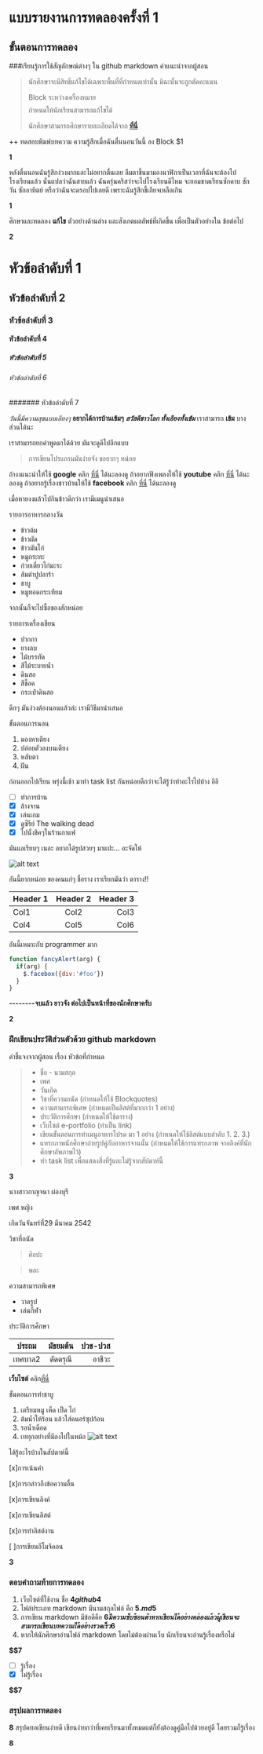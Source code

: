 # แบบรายงานการทดลองครั้งที่ 1

## ขั้นตอนการทดลอง

###เรียนรู้การใช้สัญลักษณ์ต่างๆ ใน github markdown
คำแนะนำจากผู้สอน
> นักศึกษาจะมีสิทธิ์แก้ไขได้เฉพาะพื้นที่ที่กำหนดเท่านั้น มิฉะนั้นจะถูกตัดคะแนน
> 
> Block ระหว่างเครื่องหมาย $$$$ กำหนดให้นักเรียนสามารถแก้ไขได้
> 
> นักศึกษาสามารถศึกษารายละเอียดได้จาก **[ที่นี่](https://ankworld.github.io/2017-10-3-How_to_Write_Github_Markdown.html)**

++ ทดสอบพิมพ์บทความ ความรู้สึกเมื่อฉันตื่นนอนวันนี้ ลง Block $1

**$$$$1**

หลังตื่นนอนฉันรู้สึกง่วงมากและไม่อยากตื่นเลย ลืมตาขึ้นมามองนาฬิกาเป็นเวลาที่ฉันจะต้องไปโรงเรียนแล้ว นั่นแปลว่าฉันสายแล้ว ฉันครุ่นคริสว่าจะไปโรงเรียนดีไหม
จะยอมขาดเรียนซักคาบ ซักวัน ซักอาทิตย์ หรือว่าฉันจะดรอปไปเลยดี เพราะฉันรู้สึกขี้เกียจเหลือเกิน 

**$$$$1**

ศึกษาและทดลอง **แก้ไข** ตัวอย่างด้านล่าง และสังเกตผลลัพธ์ที่เกิดขึ้น เพื่อเป็นตัวอย่างใน ข้อต่อไป

**$$$$2**

# หัวข้อลำดับที่ 1
## หัวข้อลำดับที่ 2
### หัวข้อลำดับที่ 3
#### หัวข้อลำดับที่ 4
##### หัวข้อลำดับที่ 5
###### หัวข้อลำดับที่ 6
####### หัวข้อลำดับที่ 7

_วันนี้มีความสุขแบบเอียงๆ_
**อยากได้การบ้านเข้มๆ**
**_สวัสดีชาวโลก ทั้งเอียงทั้งเข้ม_**
เราสามารถ **เข้ม** บางส่วนได้นะ

เราสามารถยกคำพูดมาได้ด้วย มันจะดูดีไปอีกแบบ
> การเขียนโปรแกรมมันง่ายจัง ขอยากๆ หน่อย

ถ้างงแนะนำให้ใช้ **google** คลิก [ที่นี่](https://www.google.co.th) ได้นะลองดู
ถ้าอยากฟังเพลงให้ใช้ **youtube** คลิก [ที่นี่](https://youtube.co.th) ได้นะลองดู
ถ้าอยากรู้เรื่องชาวบ้านให้ใช้ **facebook** คลิก [ที่นี่](https://facebook.co.th) ได้นะลองดู

เมื่อหายงงแล้วไปกินข้าวดีกว่า เรามีเมนูนำเสนอ

รายการอาหารกลางวัน
- ข้าวต้ม
- ข้าวผัด
- ข้าวมันไก่
- หมูกระทะ
- ก๋วยเตี๋ยวไก่มะระ
- ส้มตำปูปลาร้า
- ชาบู
- หมูทอดกระเทียม

จากนั้นก็จะไปซื้อของสักหน่อย

รายการเครื่องเขียน
* ปากกา
* ยางลบ
* ไม้บรรทัด
* สีไม้ระบายน้ำ
* ดินสอ
* สีช็อค
* กระเป๋าดินสอ

ดึกๆ มันง่วงต้องนอนแล้วล่ะ เรามีวิธีมานำเสนอ

ขั้นตอนการนอน
1. มองหาเตียง
2. ปล่อยตัวลงบนเตียง
3. หลับตา
4. ฝัน

ก่อนออกไปเรียน พรุ่งนี้เช้า มาทำ task list กันหน่อยดีกว่าจะได้รู้ว่าทำอะไรไปบ้าง อิอิ

- [ ] ทำการบ้าน
- [x] ล้างจาน
- [x] เล่นเกม
- [x] ดูซีรีย์ The walking dead
- [x] ไปนั่งชิคๆในร้านกาแฟ

มันแลเรียบๆ เนอะ อยากได้รูปสวยๆ มาแปะ... อะจัดให้

![alt text](https://media.giphy.com/media/3o6oziEt5VUgsuunxS/giphy.gif)

อันนี้ยากหน่อย ของคนแก่ๆ ชื่อราง เราเรียกมันว่า ตาราง!!

| Header 1 | Header 2 | Header 3 |
|----------|:--------:|---------:|
|Col1      |   Col2   |   Col3   |
|Col4      |   Col5   |   Col6   |

อันนี้เหมาะกับ programmer มาก

```javascript
function fancyAlert(arg) {
  if(arg) {
    $.facebox({div:'#foo'})
  }
}
```

**--------จบแล้ว ยาวจัง ต่อไปเป็นหน้าที่ของนักศึกษาครับ**

**$$$$2**


### ฝึกเขียนประวัติส่วนตัวด้วย github markdown
คำชี้แจงจากผู้สอน เรื่อง หัวข้อที่กำหนด
> - ชื่อ - นามสกุล
> - เพศ
> - วันเกิด
> - วิชาที่ความถนัด (กำหนดให้ใช้ Blockquotes)
> - ความสามารถพิเศษ (กำหนดเป็นลิสต์ที่มากกว่า 1 อย่าง)
> - ประวัติการศึกษา (กำหนดให้ใช้ตาราง)
> - เว็บไซต์ e-portfolio (ทำเป็น link)
> - เขียนขั้นตอนการทำเมนูอาหารโปรด มา 1 อย่าง (กำหนดให้ใช้ลิสต์แบบลำดับ 1. 2. 3.)
> - แทรกภาพนักศึกษาถ่ายรูปคู่กับอาหารจานนั้น (กำหนดให้ใช้การแทรกภาพ จากลิงค์ที่นักศึกษาอัพภาพไว้)
> - ทำ task list เพื่อแสดงสิ่งที่รู้และไม่รู้จากสัปดาห์นี้

**$$$$3**

นางสาวกาญจนา ผ่องบุรี

เพศ หญิง

เกิดวันจันทร์ที่29 มีนาคม 2542

วิชาที่ถนัด
>ศิลปะ

>พละ

ความสามารถพิเศษ
* วาดรูป
* เล่นกีฬา

ประวัติการศึกษา

|   ประถม  |  มัธยมต้น  | ปวช-ปวส |
|----------|:--------:|---------:|
|เทศบาล2   |  ดัดดรุณี  |   อาชีวะ  |

**เว็บไซต์** คลิก[ที่นี่](https://www.facebook.com/kanjana.pongburi)

ขั้นตอนการทำชาบู
1. เตรียมหมู เห็ด เป็ด ไก่ 
2. ต้มน้ำให้ร้อน แล้วใส่คนอร์ซุปก้อน
3. รอน้ำเดือด
4. เททุกอย่างที่มีลงไปในหม้อ
![alt text](https://scontent.fbkk10-1.fna.fbcdn.net/v/t1.0-9/17554502_778475698969730_5803897373469885560_n.jpg?oh=cffb561cb97bac2c3e03b9e9bf7ab6eb&oe=5A6E7F02)

ได้รู้อะไรบ้างในสัปดาห์นี้

[x]การเน้นคำ

[x]การกล่าวถึงข้อความอื่น

[x]การเขียนลิงค์

[x]การเขียนลิสต์

[x]การทำลิสต์งาน

[ ]การเขียนอีโมจิคอน


**$$$$3**

### ตอบคำถามท้ายการทดลอง

1. เว็บไซต์ที่ใช้งาน ชื่อ **$4  github  4$**
2. ไฟล์ประเภท markdown มีนามสกุลไฟล์ คือ **$5 .md   5$**
3. การเขียน markdown มีข้อดีคือ **$6 มีความซับซ้อนต่ำ หากเขียนได้อย่างคล่องแล้วผู้เขียนจะสามารถเขียนบทความได้อย่างรวดเร็ว   6$** 
4. หากให้นักศึกษาอ่านไฟล์ markdown โดยไม่ต้องผ่านเว็บ นักเรียนจะอ่านรู้เรื่องหรือไม่ 

**$$7** 

- [ ] รู้เรื่อง
- [x] ไม่รู้เรื่อง

**$$7** 

### สรุปผลการทดลอง

**$$$$8**
สรุปคทอเขียนง่ายดี เขียนง่ายกว่าที่เคยเรียนมาทั้งหมดแต่ก็ยังต้องดูคู่มือไปด้วยอยู่ดี โดยรวมก็รู้เรื่อง

**$$$$8**
